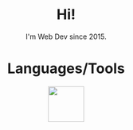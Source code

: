<div align="center">
<h1>Hi!</h1>
<p>I'm Web Dev since 2015.</p>

# Languages/Tools

<img src="https://cdn.jsdelivr.net/gh/devicons/devicon/icons/wordpress/wordpress-original.svg" width=72 height=72 />
